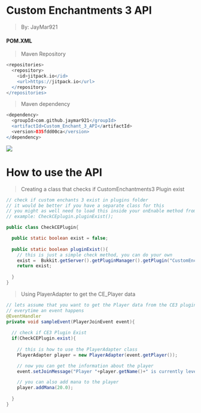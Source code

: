 # Custom Enchantments 3 API
> By: JayMar921
#### POM.XML
> Maven Repository
```gradle
<repositories>
  <repository>
    <id>jitpack.io</id>
    <url>https://jitpack.io</url>
  </repository>
</repositories>
```
> Maven dependency
```gradle
<dependency>
  <groupId>com.github.jaymar921</groupId>
  <artifactId>Custom_Enchant_3_API</artifactId>
  <version>835fdd00ca</version>
</dependency>
```
[![](https://jitpack.io/v/jaymar921/Custom_Enchant_3_API.svg)](https://jitpack.io/#jaymar921/Custom_Enchant_3_API)
# How to use the API
> Creating a class that checks if CustomEnchantments3 Plugin exist
```java
// check if custom enchants 3 exist in plugins folder
// it would be better if you have a separate class for this
// you might as well need to load this inside your onEnable method from Plugin Main
// example: CheckCEplugin.pluginExist();

public class CheckCEPlugin{

  public static boolean exist = false;
  
  public static boolean pluginExist(){
    // this is just a simple check method, you can do your own
    exist =  Bukkit.getServer().getPluginManager().getPlugin("CustomEnchantments3") != null;
    return exist;
    
  }
}
```
> Using PlayerAdapter to get the CE_Player data
```java
// lets assume that you want to get the Player data from the CE3 plugin
// everytime an event happens
@EventHandler
private void sampleEvent(PlayerJoinEvent event){
  
  // check if CE3 Plugin Exist
  if(CheckCEPlugin.exist){
    
    // this is how to use the PlayerAdapter class
    PlayerAdapter player = new PlayerAdapter(event.getPlayer());

    // now you can get the information about the player
    event.setJoinMessage("Player "+player.getName()+" is currently level "+player.getSkills().LEVEL);

    // you can also add mana to the player
    player.addMana(20.0);
    
  }
}
```

